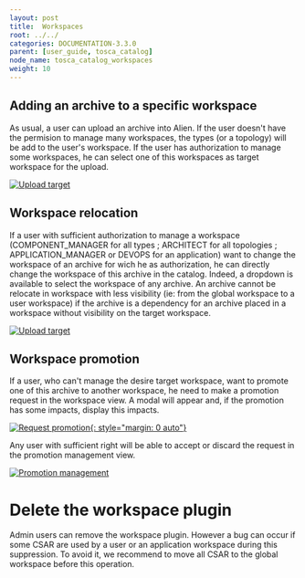 ```yaml
---
layout: post
title:  Workspaces
root: ../../
categories: DOCUMENTATION-3.3.0
parent: [user_guide, tosca_catalog]
node_name: tosca_catalog_workspaces
weight: 10
---
```


## Adding an archive to a specific workspace

As usual, a user can upload an archive into Alien. If the user doesn't have the permision to manage many workspaces, the types (or a topology) will be add to the user's workspace.
If the user has authorization to manage some workspaces, he can select one of this workspaces as target workspace for the upload.

[![Upload target](../../images/3.3.0/user_guide/catalog/workspace/workspace-target-upload.png)](../../images/3.3.0/user_guide/catalog/workspace/workspace-target-upload.png)

## Workspace relocation

If a user with sufficient authorization to manage a workspace (COMPONENT_MANAGER for all types ; ARCHITECT for all topologies ; APPLICATION_MANAGER or DEVOPS for an application) want to change the workspace of an archive for wich he as authorization, he can directly change the workspace of this archive in the catalog. Indeed, a dropdown is available to select the workspace of any archive. An archive cannot be relocate in workspace with less visibility (ie: from the global workspace to a user workspace) if the archive is a dependency for an archive placed in a workspace without visibility on the target workspace.

[![Upload target](../../images/3.3.0/user_guide/catalog/workspace/workspace-csar-view.png)](../../images/3.3.0/user_guide/catalog/workspace/workspace-csar-view.png)

## Workspace promotion

If a user, who can't manage the desire target workspace, want to promote one of this archive to another workspace, he need to make a promotion request in the workspace view. A modal will appear and, if the promotion has some impacts, display this impacts.

[![Request promotion](../../images/3.3.0/user_guide/catalog/workspace/request-promotion.png){: style="margin: 0 auto"}](../../images/3.3.0/user_guide/catalog/workspace/request-promotion.png)

Any user with sufficient right will be able to accept or discard the request in the promotion management view.

[![Promotion management](../../images/3.3.0/user_guide/catalog/workspace/promotion-management.png)](../../images/3.3.0/user_guide/catalog/workspace/promotion-management.png)


# Delete the workspace plugin

Admin users can remove the workspace plugin. However a bug can occur if some CSAR are used by a user or an application workspace during this suppression. To avoid it, we recommend to move all CSAR to the global workspace before this operation.
